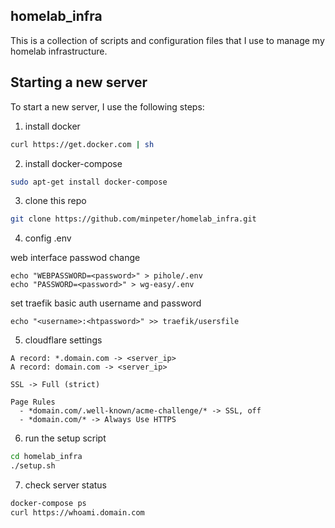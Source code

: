 ## homelab_infra

This is a collection of scripts and configuration files that I use to manage my homelab infrastructure.

## Starting a new server

To start a new server, I use the following steps:

1. install docker

```sh
curl https://get.docker.com | sh
```

2. install docker-compose

```sh
sudo apt-get install docker-compose
```

3. clone this repo

```sh
git clone https://github.com/minpeter/homelab_infra.git
```

4. config .env

web interface passwod change

```
echo "WEBPASSWORD=<password>" > pihole/.env
echo "PASSWORD=<password>" > wg-easy/.env
```

set traefik basic auth username and password

```
echo "<username>:<htpassword>" >> traefik/usersfile
```

5. cloudflare settings

```
A record: *.domain.com -> <server_ip>
A record: domain.com -> <server_ip>

SSL -> Full (strict)

Page Rules
  - *domain.com/.well-known/acme-challenge/* -> SSL, off
  - *domain.com/* -> Always Use HTTPS
```

6. run the setup script

```sh
cd homelab_infra
./setup.sh
```

7. check server status

```sh
docker-compose ps
curl https://whoami.domain.com
```
